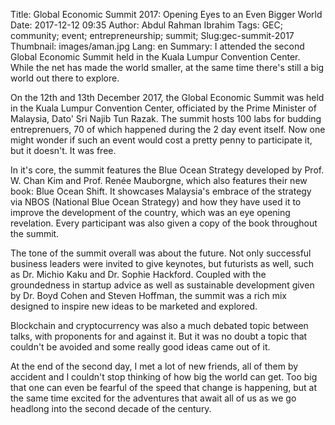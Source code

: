 Title: Global Economic Summit 2017: Opening Eyes to an Even Bigger World
Date: 2017-12-12 09:35
Author: Abdul Rahman Ibrahim
Tags: GEC; community; event; entrepreneurship; summit;
Slug:gec-summit-2017
Thumbnail: images/aman.jpg
Lang: en
Summary: I attended the second Global Economic Summit held in the Kuala Lumpur Convention Center. While the net has made the world smaller, at the same time there's still a big world out there to explore.

On the 12th and 13th December 2017, the Global Economic Summit was held in the Kuala Lumpur Convention Center, officiated by the Prime Minister of Malaysia, Dato' Sri Najib Tun Razak. The summit hosts 100 labs for budding entreprenuers, 70 of which happened during the 2 day event itself. Now one might wonder if such an event would cost a pretty penny to participate it, but it doesn't. It was free.

In it's core, the summit features the Blue Ocean Strategy developed by Prof. W. Chan Kim and Prof. Renée Mauborgne, which also features their new book: Blue Ocean Shift. It showcases Malaysia's embrace of the strategy via NBOS (National Blue Ocean Strategy) and how they have used it to improve the development of the country, which was an eye opening revelation. Every participant was also given a copy of the book throughout the summit.

The tone of the summit overall was about the future. Not only successful business leaders were invited to give keynotes, but futurists as well, such as Dr. Michio Kaku and Dr. Sophie Hackford. Coupled with the groundedness in startup advice as well as sustainable development given by Dr. Boyd Cohen and Steven Hoffman, the summit was a rich mix designed to inspire new ideas to be marketed and explored.

Blockchain and cryptocurrency was also a much debated topic between talks, with proponents for and against it. But it was no doubt a topic that couldn't be avoided and some really good ideas came out of it.

At the end of the second day, I met a lot of new friends, all of them by accident and I couldn't stop thinking of how big the world can get. Too big that one can even be fearful of the speed that change is happening, but at the same time excited for the adventures that await all of us as we go headlong into the second decade of the century.
